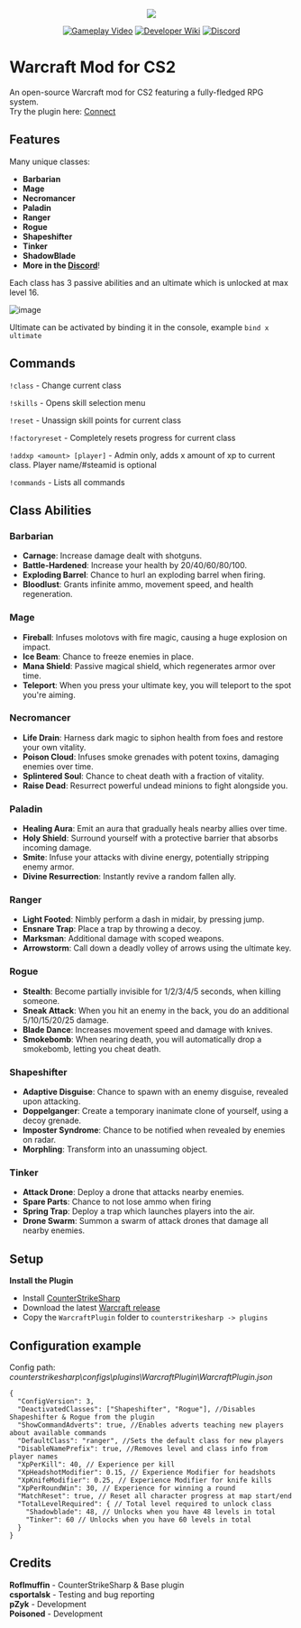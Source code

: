 <p align="center">
  <img src="https://github.com/user-attachments/assets/4f6fac3a-d098-4a41-8f46-2612e112529a">
</p>

<p align="center">
  <a href="https://www.youtube.com/watch?v=Z9HdF47zPss" target="_blank"><img src="https://img.shields.io/badge/Gameplay-Video-red?style=for-the-badge&logo=youtube" alt="Gameplay Video"></a>
  <a href="https://github.com/Wngui/CS2WarcraftMod/wiki" target="_blank"><img src="https://img.shields.io/badge/Developer-Wiki-blue?style=for-the-badge&logo=github" alt="Developer Wiki"></a>
  <a href="https://discord.gg/VvD8aUHCNW" target="_blank"><img src="https://img.shields.io/badge/Join-Discord-5865F2?style=for-the-badge&logo=discord&logoColor=white" alt="Discord"></a>
</p>

# Warcraft Mod for CS2

An open-source Warcraft mod for CS2 featuring a fully-fledged RPG system.</br>
Try the plugin here: [Connect](https://cs2browser.com/connect/136.244.80.208:27015)

## Features

Many unique classes:

- **Barbarian**
- **Mage**
- **Necromancer**
- **Paladin**
- **Ranger**
- **Rogue**
- **Shapeshifter**
- **Tinker**
- **ShadowBlade**
- **More in the [Discord](https://discord.gg/VvD8aUHCNW)**!

Each class has 3 passive abilities and an ultimate which is unlocked at max level 16.

![image](https://github.com/user-attachments/assets/3a96b1ba-0173-4b3e-8e2a-43b1ac091247)

Ultimate can be activated by binding it in the console, example
     ```
     bind x ultimate
     ```

## Commands
```!class``` - Change current class

```!skills``` - Opens skill selection menu

```!reset``` - Unassign skill points for current class

```!factoryreset``` - Completely resets progress for current class

```!addxp <amount> [player]``` - Admin only, adds x amount of xp to current class. Player name/#steamid is optional

```!commands``` - Lists all commands

## Class Abilities

### Barbarian

- **Carnage**: Increase damage dealt with shotguns.
- **Battle-Hardened**: Increase your health by 20/40/60/80/100.
- **Exploding Barrel**: Chance to hurl an exploding barrel when firing.
- **Bloodlust**: Grants infinite ammo, movement speed, and health regeneration. 

### Mage

- **Fireball**: Infuses molotovs with fire magic, causing a huge explosion on impact.
- **Ice Beam**: Chance to freeze enemies in place.
- **Mana Shield**: Passive magical shield, which regenerates armor over time.
- **Teleport**: When you press your ultimate key, you will teleport to the spot you're aiming.

### Necromancer

- **Life Drain**: Harness dark magic to siphon health from foes and restore your own vitality.
- **Poison Cloud**: Infuses smoke grenades with potent toxins, damaging enemies over time.
- **Splintered Soul**: Chance to cheat death with a fraction of vitality.
- **Raise Dead**: Resurrect powerful undead minions to fight alongside you. 

### Paladin

- **Healing Aura**: Emit an aura that gradually heals nearby allies over time.
- **Holy Shield**: Surround yourself with a protective barrier that absorbs incoming damage.
- **Smite**: Infuse your attacks with divine energy, potentially stripping enemy armor.
- **Divine Resurrection**: Instantly revive a random fallen ally.

### Ranger

- **Light Footed**: Nimbly perform a dash in midair, by pressing jump.
- **Ensnare Trap**: Place a trap by throwing a decoy.
- **Marksman**: Additional damage with scoped weapons.
- **Arrowstorm**: Call down a deadly volley of arrows using the ultimate key.

### Rogue

- **Stealth**: Become partially invisible for 1/2/3/4/5 seconds, when killing someone.
- **Sneak Attack**: When you hit an enemy in the back, you do an additional 5/10/15/20/25 damage.
- **Blade Dance**: Increases movement speed and damage with knives.
- **Smokebomb**: When nearing death, you will automatically drop a smokebomb, letting you cheat death. 

### Shapeshifter

- **Adaptive Disguise**: Chance to spawn with an enemy disguise, revealed upon attacking.
- **Doppelganger**: Create a temporary inanimate clone of yourself, using a decoy grenade.
- **Imposter Syndrome**: Chance to be notified when revealed by enemies on radar.
- **Morphling**: Transform into an unassuming object.

### Tinker
- **Attack Drone**: Deploy a drone that attacks nearby enemies.
- **Spare Parts**: Chance to not lose ammo when firing 
- **Spring Trap**: Deploy a trap which launches players into the air.
- **Drone Swarm**: Summon a swarm of attack drones that damage all nearby enemies.

## Setup

**Install the Plugin**
   - Install [CounterStrikeSharp](https://docs.cssharp.dev/docs/guides/getting-started.html)
   - Download the latest [Warcraft release](https://github.com/Wngui/CS2WarcraftMod/releases/latest)
   - Copy the `WarcraftPlugin` folder to `counterstrikesharp -> plugins`

## Configuration example
Config path: *counterstrikesharp\configs\plugins\WarcraftPlugin\WarcraftPlugin.json*
```jsonc
{
  "ConfigVersion": 3,
  "DeactivatedClasses": ["Shapeshifter", "Rogue"], //Disables Shapeshifter & Rogue from the plugin
  "ShowCommandAdverts": true, //Enables adverts teaching new players about available commands
  "DefaultClass": "ranger", //Sets the default class for new players
  "DisableNamePrefix": true, //Removes level and class info from player names
  "XpPerKill": 40, // Experience per kill
  "XpHeadshotModifier": 0.15, // Experience Modifier for headshots
  "XpKnifeModifier": 0.25, // Experience Modifier for knife kills
  "XpPerRoundWin": 30, // Experience for winning a round
  "MatchReset": true, // Reset all character progress at map start/end
  "TotalLevelRequired": { // Total level required to unlock class
    "Shadowblade": 48, // Unlocks when you have 48 levels in total 
    "Tinker": 60 // Unlocks when you have 60 levels in total 
  }
}
```

## Credits

**Roflmuffin** - CounterStrikeSharp & Base plugin</br>
**csportalsk** - Testing and bug reporting</br>
**pZyk** - Development</br>
**Poisoned** - Development
